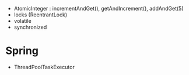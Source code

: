 - AtomicInteger  : incrementAndGet(), getAndIncrement(), addAndGet(5)
- locks (ReentrantLock)
- volatile
- synchronized 

# Spring
- ThreadPoolTaskExecutor 